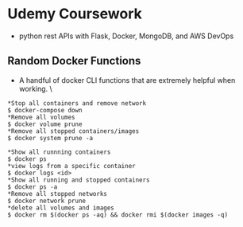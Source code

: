 # Udemy Coursework
- python rest APIs with Flask, Docker, MongoDB, and AWS DevOps


## Random Docker Functions
- A handful of docker CLI functions that are extremely helpful when working. \
```console
*Stop all containers and remove network
$ docker-compose down
*Remove all volumes
$ docker volume prune
*Remove all stopped containers/images
$ docker system prune -a

*Show all runnning containers
$ docker ps
*view logs from a specific container
$ docker logs <id> 
*Show all running and stopped containers
$ docker ps -a 
*Remove all stopped networks
$ docker network prune
*delete all volumes and images
$ docker rm $(docker ps -aq) && docker rmi $(docker images -q)
```